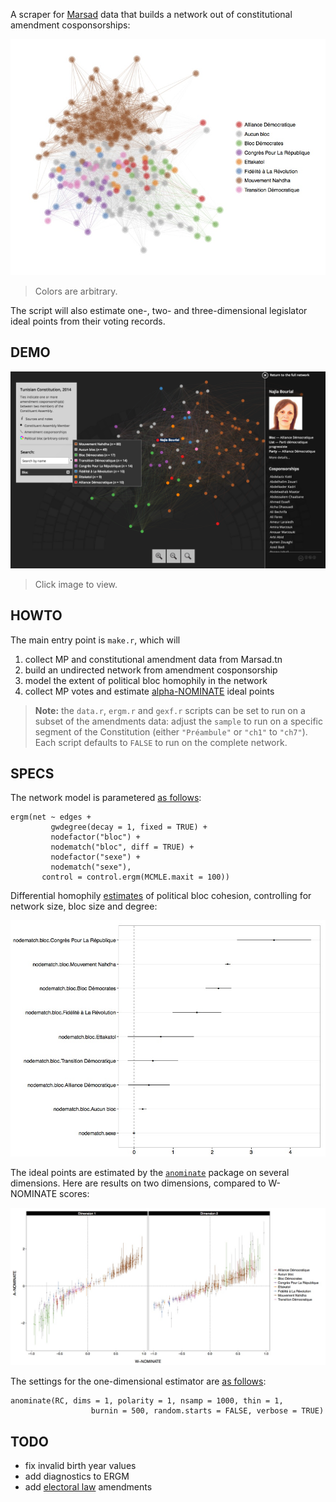 A scraper for [Marsad](http://www.marsad.tn) data that builds a network out of constitutional amendment cosponsorships:

![](plots/constitution_network.jpg)

> Colors are arbitrary.

The script will also estimate one-, two- and three-dimensional legislator ideal points from their voting records.

## DEMO

[![](demo.png)](http://briatte.org/marsad/)

> Click image to view.

## HOWTO

The main entry point is `make.r`, which will

1. collect MP and constitutional amendment data from Marsad.tn
2. build an undirected network from amendment cosponsorship
3. model the extent of political bloc homophily in the network
4. collect MP votes and estimate [alpha-NOMINATE][anominate] ideal points

> __Note:__ the `data.r`, `ergm.r` and `gexf.r` scripts can be set to run on a subset of the amendments data: adjust the `sample` to run on a specific segment of the Constitution (either `"Préambule"` or `"ch1"` to `"ch7"`). Each script defaults to `FALSE` to run on the complete network.

## SPECS

The network model is parametered [as follows](https://github.com/briatte/marsad/blob/master/ergm.r#L4-L10):

```{S}
ergm(net ~ edges +
         gwdegree(decay = 1, fixed = TRUE) +
         nodefactor("bloc") +
         nodematch("bloc", diff = TRUE) + 
         nodefactor("sexe") +
         nodematch("sexe"),
       control = control.ergm(MCMLE.maxit = 100))
```

Differential homophily [estimates](http://cran.r-project.org/web/packages/ergm/) of political bloc cohesion, controlling for network size, bloc size and degree:

![](plots/ergm_homophilies.jpg)

The ideal points are estimated by the [`anominate`][anominate] package on several dimensions. Here are results on two dimensions, compared to W-NOMINATE scores:

![](plots/idealpoints_2d.jpg)

The settings for the one-dimensional estimator are [as follows](https://github.com/briatte/marsad/blob/master/vote.r#L152-L153):

```{S}
anominate(RC, dims = 1, polarity = 1, nsamp = 1000, thin = 1,
                  burnin = 500, random.starts = FALSE, verbose = TRUE)
```

[anominate]: http://cran.r-project.org/web/packages/anominate/

## TODO

* fix invalid birth year values
* add diagnostics to ERGM
* add [electoral law](http://www.marsad.tn/fr/loi_electorale/index) amendments
